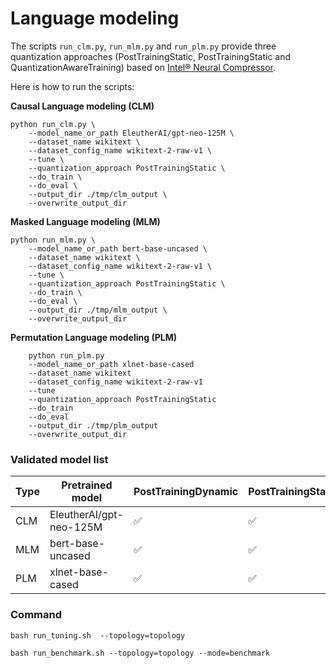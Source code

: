 # Language modeling
The scripts `run_clm.py`, `run_mlm.py` and `run_plm.py` provide three quantization approaches (PostTrainingStatic, PostTrainingStatic and QuantizationAwareTraining) based on [Intel® Neural Compressor](https://github.com/intel/neural-compressor).

Here is how to run the scripts:

**Causal Language modeling (CLM)**

```
python run_clm.py \     
    --model_name_or_path EleutherAI/gpt-neo-125M \     
    --dataset_name wikitext \     
    --dataset_config_name wikitext-2-raw-v1 \     
    --tune \    
    --quantization_approach PostTrainingStatic \          
    --do_train \     
    --do_eval \     
    --output_dir ./tmp/clm_output \ 
    --overwrite_output_dir

```

**Masked Language modeling (MLM)**

```
python run_mlm.py \     
    --model_name_or_path bert-base-uncased \  
    --dataset_name wikitext \     
    --dataset_config_name wikitext-2-raw-v1 \     
    --tune \    
    --quantization_approach PostTrainingStatic \          
    --do_train \     
    --do_eval \     
    --output_dir ./tmp/mlm_output \ 
    --overwrite_output_dir
```

**Permutation Language modeling (PLM)**

```
    python run_plm.py     
    --model_name_or_path xlnet-base-cased  
    --dataset_name wikitext     
    --dataset_config_name wikitext-2-raw-v1     
    --tune    
    --quantization_approach PostTrainingStatic          
    --do_train     
    --do_eval     
    --output_dir ./tmp/plm_output
    --overwrite_output_dir

```

### Validated model list

|Type|Pretrained model|PostTrainingDynamic | PostTrainingStatic | QuantizationAwareTraining
|---|------------------------------------|---|---|---
|CLM|EleutherAI/gpt-neo-125M| ✅| ✅| N/A
|MLM|bert-base-uncased| ✅| ✅| N/A
|PLM|xlnet-base-cased| ✅| ✅| N/A

### Command

```
bash run_tuning.sh  --topology=topology
```

```
bash run_benchmark.sh --topology=topology --mode=benchmark
